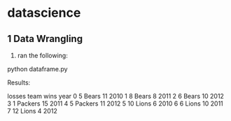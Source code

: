 # datascience

## 1 Data Wrangling

1. ran the following:

python dataframe.py 

Results:

   losses     team  wins  year
0       5    Bears    11  2010
1       8    Bears     8  2011
2       6    Bears    10  2012
3       1  Packers    15  2011
4       5  Packers    11  2012
5      10    Lions     6  2010
6       6    Lions    10  2011
7      12    Lions     4  2012
